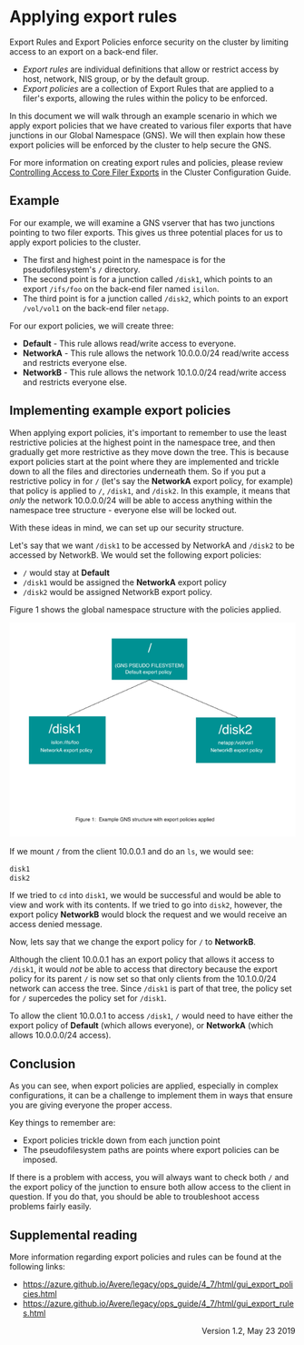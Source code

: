 <!--
AUTHOR: Cliff Friedel
VERSION: 1.2
CHANGELOG: 
Version 1.0 - Initial creation of the document, May 17 2019
Version 1.1 - Modification to update links for supplemental reading, May 20 2019
Version 1.2 - Formatting and small editorial changes, May 23 2019
-->

# Applying export rules

Export Rules and Export Policies enforce security on the cluster by limiting access to an export on a back-end filer.  

* *Export rules* are individual definitions that allow or restrict access by host, network, NIS group, or by the default group.  
* *Export policies* are a collection of Export Rules that are applied to a filer's exports, allowing the rules within the policy to be enforced.  

In this document we will walk through an example scenario in which we apply export policies that we have created to various filer exports that have junctions in our Global Namespace (GNS). We will then explain how these export policies will be enforced by the cluster to help secure the GNS.
 
For more information on creating export rules and policies, please review [Controlling Access to Core Filer Exports](https://azure.github.io/Avere/legacy/ops_guide/4_7/html/export_rules_overview.html) in the Cluster Configuration Guide.

## Example 

For our example, we will examine a GNS vserver that has two junctions pointing to two filer exports.  This gives us three potential places for us to apply export policies to the cluster. 

* The first and highest point in the namespace is for the pseudofilesystem's ``/`` directory. 
* The second point is for a junction called ``/disk1``, which points to an export ``/ifs/foo`` on the back-end filer named ``isilon``.
* The third point is for a junction called ``/disk2``, which points to an export ``/vol/vol1`` on the back-end filer ``netapp``. 
 
For our export policies, we will create three:
 
* **Default** - This rule allows read/write access to everyone.
* **NetworkA** - This rule allows the network 10.0.0.0/24 read/write access and restricts everyone else.
* **NetworkB** - This rule allows the network 10.1.0.0/24 read/write access and restricts everyone else.
 
## Implementing example export policies 
 
When applying export policies, it's important to remember to use the least restrictive policies at the highest point in the namespace tree, and then gradually get more restrictive as they move down the tree. This is because export policies start at the point where they are implemented and trickle down to all the files and directories underneath them. So if you put a restrictive policy in for ``/`` (let's say the **NetworkA** export policy, for example) that policy is applied to ``/``, ``/disk1``, and ``/disk2``. In this example, it means that *only* the network 10.0.0.0/24 will be able to access anything within the namespace tree structure - everyone else will be locked out.
 
With these ideas in mind, we can set up our security structure.  

Let's say that we want ``/disk1`` to be accessed by NetworkA and ``/disk2`` to be accessed by NetworkB. We would set the following export policies:

* ``/`` would stay at **Default**
* ``/disk1`` would be assigned the **NetworkA** export policy 
* ``/disk2`` would be assigned NetworkB export policy.  

Figure 1 shows the global namespace structure with the policies applied.

![diagram of three export levels, with the path / at the top with "default" export policy, and the two subdirectories below: /disk1 (with the export policy "networkA") and /disk2 (with the export policy "networkB")](export-rules.png)
 
If we mount ``/`` from the client 10.0.0.1 and do an ``ls``, we would see:

```
disk1
disk2
```
 
If we tried to ``cd`` into ``disk1``, we would be successful and would be able to view and work with its contents. If we tried to go into ``disk2``, however, the export policy **NetworkB** would block the request and we would receive an access denied message.  
 
Now, lets say that we change the export policy for ``/`` to **NetworkB**. 

Although the client 10.0.0.1 has an export policy that allows it access to ``/disk1``, it would *not* be able to access that directory because the export policy for its parent ``/`` is now set so that only clients from the 10.1.0.0/24 network can access the tree. Since ``/disk1`` is part of that tree, the policy set for ``/`` supercedes the policy set for ``/disk1``.  

To allow the client 10.0.0.1 to access ``/disk1``, ``/`` would need to have either the export policy of **Default** (which allows everyone), or **NetworkA** (which allows 10.0.0.0/24 access).
 
## Conclusion 
 
As you can see, when export policies are applied, especially in complex configurations, it can be a challenge to implement them in ways that ensure you are giving everyone the proper access. 

Key things to remember are:

* Export policies trickle down from each junction point
* The pseudofilesystem paths are points where export policies can be imposed. 

If there is a problem with access, you will always want to check both ``/`` and the export policy of the junction to ensure both allow access to the client in question. If you do that, you should be able to troubleshoot access problems fairly easily.
 
## Supplemental reading 
 
More information regarding export policies and rules can be found at the following links:

* <https://azure.github.io/Avere/legacy/ops_guide/4_7/html/gui_export_policies.html>
* <https://azure.github.io/Avere/legacy/ops_guide/4_7/html/gui_export_rules.html>
 



<div style="text-align: right">Version 1.2, May 23 2019 </div>
